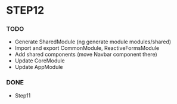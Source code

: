 # STEP12

### TODO
- Generate SharedModule (ng generate module modules/shared)
- Import and export CommonModule, ReactiveFormsModule
- Add shared components (move Navbar component there)
- Update CoreModule
- Update AppModule

### DONE
- Step11